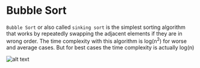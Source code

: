 # Bubble Sort
```Bubble Sort``` or also called ```sinking sort``` is the simplest sorting algorithm that works by repeatedly swapping the adjacent elements if they are in wrong order. The time complexity with this algorithm is log(n<sup>2</sup>) for worse and average cases. But for best cases the time complexity is actually log(n)

![alt text][logo]

[logo]: https://image.ibb.co/fPQR3U/bubble_short.png "Stack Detail"
